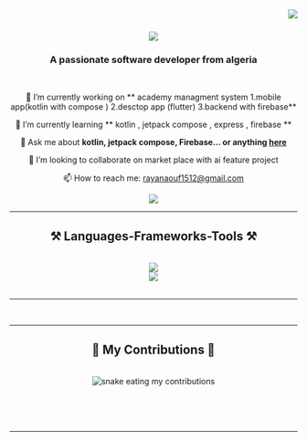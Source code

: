 

<img align="right" src="https://visitor-badge.laobi.icu/badge?page_id=RAYANaouf.RAYANaouf" />

<h1 align="center">
    <img src="https://readme-typing-svg.herokuapp.com/?font=Righteous&size=35&center=true&vCenter=true&width=500&height=70&duration=4000&lines=Hi+There!+👋;+I'm+Rayan+Aouf!;" />
</h1>

<h3 align="center">A passionate software developer from algeria </h3>

<br/>

<div align="center">
 
 🔭 I’m currently working on ** academy managment system 1.mobile app(kotlin with compose ) 2.desctop app (flutter) 3.backend with firebase**
 
 🌱 I’m currently learning ** kotlin , jetpack compose , express , firebase **

💬 Ask me about **kotlin, jetpack compose, Firebase... or anything [here](https://github.com/RAYANaouf/RAYANaouf/issues)**

👯 I’m looking to collaborate on market place with ai feature project

📫 How to reach me: rayanaouf1512@gmail.com

 </div>
 
<div align="center"> 
  <a href="mailto:rayanaouf1512@gmail.com">
    <img src="https://img.shields.io/badge/Gmail-333333?style=for-the-badge&logo=gmail&logoColor=red" />
  </a>
<!--   <a href="https://linkedin.com/in/pedro-sales-muniz" target="_blank">
    <img src="https://img.shields.io/badge/LinkedIn-0077B5?style=for-the-badge&logo=linkedin&logoColor=white" target="_blank" />
  </a>-->




<hr/>
 
<h2 align="center">⚒️ Languages-Frameworks-Tools ⚒️</h2>
<br/>
<div align="center">
    <img src="https://skillicons.dev/icons?i=java,kotlin,ktor,androidstudio,git,github" /><br>
    <img src="https://skillicons.dev/icons?i=,html,css,js,nodejs,express,firebase,figma,java,flask" /><br>
</div>

<br/>
<hr/>

<br/>
<hr/>

<div align="center">
  <h2>🐍 My Contributions 🐍</h2>
  <br>
  <img alt="snake eating my contributions" src="https://raw.githubusercontent.com/RAYANaouf/RAYANaouf/output/github-contribution-grid-snake.svg" />
  
  <br/><br/><br/>
</div>

<hr/>

<!-- 
<h2 align="center">⚡ Stats ⚡</h2>
<br>
<div align=center>
  <img width=390 src="https://github-readme-streak-stats-salesp07.vercel.app/?user=salesp07&count_private=true&theme=react&border_radius=10" alt="streak stats"/>
  <img width=390 src="https://github-readme-stats-salesp07.vercel.app/api?username=salesp07&count_private=true&show_icons=true&theme=react&rank_icon=github&border_radius=10" alt="readme stats" />
  <br/>
  <img width=325 align="center" src="https://github-readme-stats-salesp07.vercel.app/api/top-langs/?username=salesp07&hide=HTML&langs_count=8&layout=compact&theme=react&border_radius=10&size_weight=0.5&count_weight=0.5&exclude_repo=github-readme-stats" alt="top langs" />
</div>

<br/><br/>

<hr/>

<br/>

<div align="center">
<a href='https://ko-fi.com/V7V4RAK9C' target='_blank'><img height='64' style='border:0px;height:64px;' src='https://storage.ko-fi.com/cdn/kofi1.png?v=3' border='0' alt='Buy Me a Coffee at ko-fi.com' /></a>
</div>

<br/> -->
